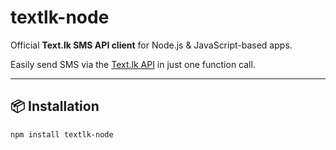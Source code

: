 # textlk-node

Official **Text.lk SMS API client** for Node.js & JavaScript-based apps.

Easily send SMS via the [Text.lk API](https://text.lk) in just one function call.

---

## 📦 Installation
```bash
npm install textlk-node
